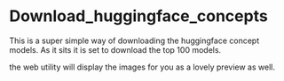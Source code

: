 # Download_huggingface_concepts
This is a super simple way of downloading the huggingface concept models.  As it sits it is set to download the top 100 models.  

the web utility will display the images for you as a lovely preview as well. 

